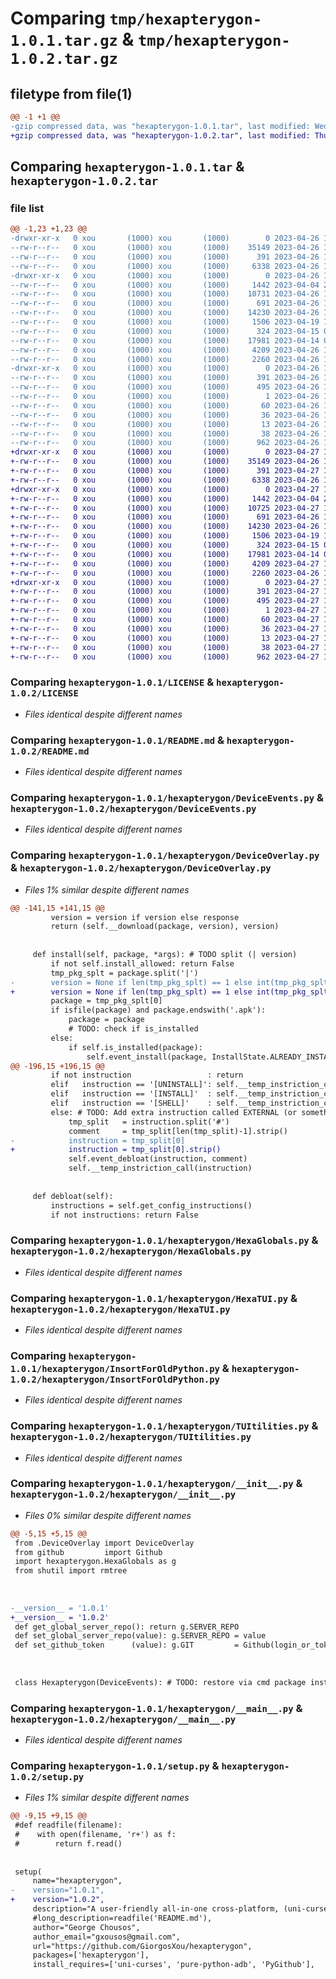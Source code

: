 # Comparing `tmp/hexapterygon-1.0.1.tar.gz` & `tmp/hexapterygon-1.0.2.tar.gz`

## filetype from file(1)

```diff
@@ -1 +1 @@
-gzip compressed data, was "hexapterygon-1.0.1.tar", last modified: Wed Apr 26 18:54:19 2023, max compression
+gzip compressed data, was "hexapterygon-1.0.2.tar", last modified: Thu Apr 27 19:59:50 2023, max compression
```

## Comparing `hexapterygon-1.0.1.tar` & `hexapterygon-1.0.2.tar`

### file list

```diff
@@ -1,23 +1,23 @@
-drwxr-xr-x   0 xou       (1000) xou       (1000)        0 2023-04-26 18:54:19.057233 hexapterygon-1.0.1/
--rw-r--r--   0 xou       (1000) xou       (1000)    35149 2023-04-26 16:34:05.000000 hexapterygon-1.0.1/LICENSE
--rw-r--r--   0 xou       (1000) xou       (1000)      391 2023-04-26 18:54:19.057233 hexapterygon-1.0.1/PKG-INFO
--rw-r--r--   0 xou       (1000) xou       (1000)     6338 2023-04-26 18:32:42.000000 hexapterygon-1.0.1/README.md
-drwxr-xr-x   0 xou       (1000) xou       (1000)        0 2023-04-26 18:54:19.057233 hexapterygon-1.0.1/hexapterygon/
--rw-r--r--   0 xou       (1000) xou       (1000)     1442 2023-04-04 21:25:43.000000 hexapterygon-1.0.1/hexapterygon/DeviceEvents.py
--rw-r--r--   0 xou       (1000) xou       (1000)    10731 2023-04-26 18:51:30.000000 hexapterygon-1.0.1/hexapterygon/DeviceOverlay.py
--rw-r--r--   0 xou       (1000) xou       (1000)      691 2023-04-26 17:13:52.000000 hexapterygon-1.0.1/hexapterygon/HexaGlobals.py
--rw-r--r--   0 xou       (1000) xou       (1000)    14230 2023-04-26 18:52:35.000000 hexapterygon-1.0.1/hexapterygon/HexaTUI.py
--rw-r--r--   0 xou       (1000) xou       (1000)     1506 2023-04-19 11:46:33.000000 hexapterygon-1.0.1/hexapterygon/InsortForOldPython.py
--rw-r--r--   0 xou       (1000) xou       (1000)      324 2023-04-15 09:36:08.000000 hexapterygon-1.0.1/hexapterygon/StateEnums.py
--rw-r--r--   0 xou       (1000) xou       (1000)    17981 2023-04-14 03:20:33.000000 hexapterygon-1.0.1/hexapterygon/TUItilities.py
--rw-r--r--   0 xou       (1000) xou       (1000)     4209 2023-04-26 18:51:34.000000 hexapterygon-1.0.1/hexapterygon/__init__.py
--rw-r--r--   0 xou       (1000) xou       (1000)     2260 2023-04-26 18:36:02.000000 hexapterygon-1.0.1/hexapterygon/__main__.py
-drwxr-xr-x   0 xou       (1000) xou       (1000)        0 2023-04-26 18:54:19.057233 hexapterygon-1.0.1/hexapterygon.egg-info/
--rw-r--r--   0 xou       (1000) xou       (1000)      391 2023-04-26 18:54:18.000000 hexapterygon-1.0.1/hexapterygon.egg-info/PKG-INFO
--rw-r--r--   0 xou       (1000) xou       (1000)      495 2023-04-26 18:54:19.000000 hexapterygon-1.0.1/hexapterygon.egg-info/SOURCES.txt
--rw-r--r--   0 xou       (1000) xou       (1000)        1 2023-04-26 18:54:18.000000 hexapterygon-1.0.1/hexapterygon.egg-info/dependency_links.txt
--rw-r--r--   0 xou       (1000) xou       (1000)       60 2023-04-26 18:54:18.000000 hexapterygon-1.0.1/hexapterygon.egg-info/entry_points.txt
--rw-r--r--   0 xou       (1000) xou       (1000)       36 2023-04-26 18:54:18.000000 hexapterygon-1.0.1/hexapterygon.egg-info/requires.txt
--rw-r--r--   0 xou       (1000) xou       (1000)       13 2023-04-26 18:54:18.000000 hexapterygon-1.0.1/hexapterygon.egg-info/top_level.txt
--rw-r--r--   0 xou       (1000) xou       (1000)       38 2023-04-26 18:54:19.057233 hexapterygon-1.0.1/setup.cfg
--rw-r--r--   0 xou       (1000) xou       (1000)      962 2023-04-26 18:44:39.000000 hexapterygon-1.0.1/setup.py
+drwxr-xr-x   0 xou       (1000) xou       (1000)        0 2023-04-27 19:59:50.397792 hexapterygon-1.0.2/
+-rw-r--r--   0 xou       (1000) xou       (1000)    35149 2023-04-26 16:34:05.000000 hexapterygon-1.0.2/LICENSE
+-rw-r--r--   0 xou       (1000) xou       (1000)      391 2023-04-27 19:59:50.397792 hexapterygon-1.0.2/PKG-INFO
+-rw-r--r--   0 xou       (1000) xou       (1000)     6338 2023-04-26 18:32:42.000000 hexapterygon-1.0.2/README.md
+drwxr-xr-x   0 xou       (1000) xou       (1000)        0 2023-04-27 19:59:50.397792 hexapterygon-1.0.2/hexapterygon/
+-rw-r--r--   0 xou       (1000) xou       (1000)     1442 2023-04-04 21:25:43.000000 hexapterygon-1.0.2/hexapterygon/DeviceEvents.py
+-rw-r--r--   0 xou       (1000) xou       (1000)    10725 2023-04-27 19:56:14.000000 hexapterygon-1.0.2/hexapterygon/DeviceOverlay.py
+-rw-r--r--   0 xou       (1000) xou       (1000)      691 2023-04-26 17:13:52.000000 hexapterygon-1.0.2/hexapterygon/HexaGlobals.py
+-rw-r--r--   0 xou       (1000) xou       (1000)    14230 2023-04-26 18:52:35.000000 hexapterygon-1.0.2/hexapterygon/HexaTUI.py
+-rw-r--r--   0 xou       (1000) xou       (1000)     1506 2023-04-19 11:46:33.000000 hexapterygon-1.0.2/hexapterygon/InsortForOldPython.py
+-rw-r--r--   0 xou       (1000) xou       (1000)      324 2023-04-15 09:36:08.000000 hexapterygon-1.0.2/hexapterygon/StateEnums.py
+-rw-r--r--   0 xou       (1000) xou       (1000)    17981 2023-04-14 03:20:33.000000 hexapterygon-1.0.2/hexapterygon/TUItilities.py
+-rw-r--r--   0 xou       (1000) xou       (1000)     4209 2023-04-27 19:57:26.000000 hexapterygon-1.0.2/hexapterygon/__init__.py
+-rw-r--r--   0 xou       (1000) xou       (1000)     2260 2023-04-26 18:36:02.000000 hexapterygon-1.0.2/hexapterygon/__main__.py
+drwxr-xr-x   0 xou       (1000) xou       (1000)        0 2023-04-27 19:59:50.397792 hexapterygon-1.0.2/hexapterygon.egg-info/
+-rw-r--r--   0 xou       (1000) xou       (1000)      391 2023-04-27 19:59:50.000000 hexapterygon-1.0.2/hexapterygon.egg-info/PKG-INFO
+-rw-r--r--   0 xou       (1000) xou       (1000)      495 2023-04-27 19:59:50.000000 hexapterygon-1.0.2/hexapterygon.egg-info/SOURCES.txt
+-rw-r--r--   0 xou       (1000) xou       (1000)        1 2023-04-27 19:59:50.000000 hexapterygon-1.0.2/hexapterygon.egg-info/dependency_links.txt
+-rw-r--r--   0 xou       (1000) xou       (1000)       60 2023-04-27 19:59:50.000000 hexapterygon-1.0.2/hexapterygon.egg-info/entry_points.txt
+-rw-r--r--   0 xou       (1000) xou       (1000)       36 2023-04-27 19:59:50.000000 hexapterygon-1.0.2/hexapterygon.egg-info/requires.txt
+-rw-r--r--   0 xou       (1000) xou       (1000)       13 2023-04-27 19:59:50.000000 hexapterygon-1.0.2/hexapterygon.egg-info/top_level.txt
+-rw-r--r--   0 xou       (1000) xou       (1000)       38 2023-04-27 19:59:50.397792 hexapterygon-1.0.2/setup.cfg
+-rw-r--r--   0 xou       (1000) xou       (1000)      962 2023-04-27 19:57:34.000000 hexapterygon-1.0.2/setup.py
```

### Comparing `hexapterygon-1.0.1/LICENSE` & `hexapterygon-1.0.2/LICENSE`

 * *Files identical despite different names*

### Comparing `hexapterygon-1.0.1/README.md` & `hexapterygon-1.0.2/README.md`

 * *Files identical despite different names*

### Comparing `hexapterygon-1.0.1/hexapterygon/DeviceEvents.py` & `hexapterygon-1.0.2/hexapterygon/DeviceEvents.py`

 * *Files identical despite different names*

### Comparing `hexapterygon-1.0.1/hexapterygon/DeviceOverlay.py` & `hexapterygon-1.0.2/hexapterygon/DeviceOverlay.py`

 * *Files 1% similar despite different names*

```diff
@@ -141,15 +141,15 @@
         version = version if version else response
         return (self.__download(package, version), version)
 
 
     def install(self, package, *args): # TODO split (| version)
         if not self.install_allowed: return False
         tmp_pkg_splt = package.split('|')
-        version = None if len(tmp_pkg_splt) == 1 else int(tmp_pkg_splt[1].split('#')(0))
+        version = None if len(tmp_pkg_splt) == 1 else int(tmp_pkg_splt[1])
         package = tmp_pkg_splt[0]
         if isfile(package) and package.endswith('.apk'):
             package = package
             # TODO: check if is_installed
         else: 
             if self.is_installed(package):
                 self.event_install(package, InstallState.ALREADY_INSTALLED) # '"{package}" Package is already installed'
@@ -196,15 +196,15 @@
         if not instruction                 : return 
         elif   instruction == '[UNINSTALL]': self.__temp_instriction_call = self.uninstall
         elif   instruction == '[INSTALL]'  : self.__temp_instriction_call = self.install
         elif   instruction == '[SHELL]'    : self.__temp_instriction_call = self.__shell 
         else: # TODO: Add extra instruction called EXTERNAL (or something) for external shell commands if user allows so by arg
             tmp_split   = instruction.split('#')
             comment     = tmp_split[len(tmp_split)-1].strip()
-            instruction = tmp_split[0]
+            instruction = tmp_split[0].strip()
             self.event_debloat(instruction, comment)
             self.__temp_instriction_call(instruction)
 
 
     def debloat(self):
         instructions = self.get_config_instructions()
         if not instructions: return False
```

### Comparing `hexapterygon-1.0.1/hexapterygon/HexaGlobals.py` & `hexapterygon-1.0.2/hexapterygon/HexaGlobals.py`

 * *Files identical despite different names*

### Comparing `hexapterygon-1.0.1/hexapterygon/HexaTUI.py` & `hexapterygon-1.0.2/hexapterygon/HexaTUI.py`

 * *Files identical despite different names*

### Comparing `hexapterygon-1.0.1/hexapterygon/InsortForOldPython.py` & `hexapterygon-1.0.2/hexapterygon/InsortForOldPython.py`

 * *Files identical despite different names*

### Comparing `hexapterygon-1.0.1/hexapterygon/TUItilities.py` & `hexapterygon-1.0.2/hexapterygon/TUItilities.py`

 * *Files identical despite different names*

### Comparing `hexapterygon-1.0.1/hexapterygon/__init__.py` & `hexapterygon-1.0.2/hexapterygon/__init__.py`

 * *Files 0% similar despite different names*

```diff
@@ -5,15 +5,15 @@
 from .DeviceOverlay import DeviceOverlay
 from github         import Github
 import hexapterygon.HexaGlobals as g
 from shutil import rmtree
 
 
 
-__version__ = '1.0.1'
+__version__ = '1.0.2'
 def get_global_server_repo(): return g.SERVER_REPO
 def set_global_server_repo(value): g.SERVER_REPO = value
 def set_github_token      (value): g.GIT         = Github(login_or_token=value)
 
 
 
 class Hexapterygon(DeviceEvents): # TODO: restore via cmd package install-existing <package>
```

### Comparing `hexapterygon-1.0.1/hexapterygon/__main__.py` & `hexapterygon-1.0.2/hexapterygon/__main__.py`

 * *Files identical despite different names*

### Comparing `hexapterygon-1.0.1/setup.py` & `hexapterygon-1.0.2/setup.py`

 * *Files 1% similar despite different names*

```diff
@@ -9,15 +9,15 @@
 #def readfile(filename):
 #    with open(filename, 'r+') as f:
 #        return f.read()
 
 
 setup(
     name="hexapterygon",
-    version="1.0.1",
+    version="1.0.2",
     description="A user-friendly all-in-one cross-platform, (uni-curses compatible component, module and uitility) software for orchestrating and debloating your Android devices from unwanted pre-installed crap.",
     #long_description=readfile('README.md'),
     author="George Chousos",
     author_email="gxousos@gmail.com",
     url="https://github.com/GiorgosXou/hexapterygon",
     packages=['hexapterygon'],
     install_requires=['uni-curses', 'pure-python-adb', 'PyGithub'],
```

